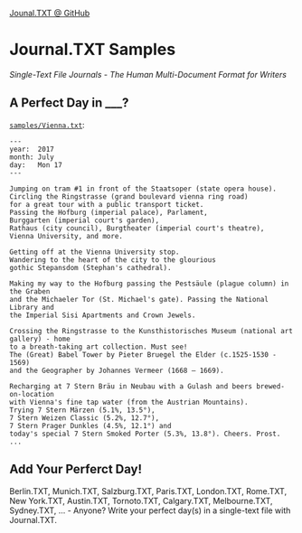 [Jounal.TXT @ GitHub](https://github.com/journaltxt)


# Journal.TXT Samples

_Single-Text File Journals - The Human Multi-Document Format for Writers_

## A Perfect Day in \_\_\_?


[`samples/Vienna.txt`](Vienna.txt):

``` text
---
year:  2017
month: July
day:   Mon 17
---

Jumping on tram #1 in front of the Staatsoper (state opera house). 
Circling the Ringstrasse (grand boulevard vienna ring road) 
for a great tour with a public transport ticket.
Passing the Hofburg (imperial palace), Parlament, 
Burggarten (imperial court's garden), 
Rathaus (city council), Burgtheater (imperial court's theatre),
Vienna University, and more.

Getting off at the Vienna University stop. 
Wandering to the heart of the city to the glourious
gothic Stepansdom (Stephan's cathedral).

Making my way to the Hofburg passing the Pestsäule (plague column) in the Graben
and the Michaeler Tor (St. Michael's gate). Passing the National Library and
the Imperial Sisi Apartments and Crown Jewels.

Crossing the Ringstrasse to the Kunsthistorisches Museum (national art gallery) - home
to a breath-taking art collection. Must see! 
The (Great) Babel Tower by Pieter Bruegel the Elder (c.1525-1530 - 1569)
and the Geographer by Johannes Vermeer (1668 – 1669).

Recharging at 7 Stern Bräu in Neubau with a Gulash and beers brewed-on-location
with Vienna's fine tap water (from the Austrian Mountains).
Trying 7 Stern Märzen (5.1%, 13.5°),
7 Stern Weizen Classic (5.2%, 12.7°),
7 Stern Prager Dunkles (4.5%, 12.1°) and
today's special 7 Stern Smoked Porter (5.3%, 13.8°). Cheers. Prost. 
...
```

##  Add Your Perferct Day!

Berlin.TXT, Munich.TXT, Salzburg.TXT, Paris.TXT, London.TXT, Rome.TXT, New York.TXT, Austin.TXT, Tornoto.TXT, Calgary.TXT, 
Melbourne.TXT, Sydney.TXT, ...   - Anyone? Write your perfect day(s) in a single-text file with Journal.TXT.
